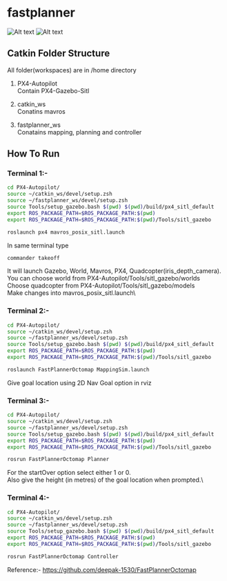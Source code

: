 # fastplanner


![Alt text](https://github.com/deepak-1530/FastPlannerOctomap/blob/main/FastPlanner_OctomapAvoidance.gif)
![Alt text](https://github.com/deepak-1530/FastPlannerOctomap/blob/main/GardenAvoidance.gif)

## Catkin Folder Structure
All folder(workspaces) are in /home directory
1. PX4-Autopilot\
  Contain PX4-Gazebo-Sitl
  
2. catkin_ws\
  Conatins mavros
  
3. fastplanner_ws\
  Conatains mapping, planning and controller


## How To Run

### Terminal 1:-
```bash
cd PX4-Autopilot/
source ~/catkin_ws/devel/setup.zsh
source ~/fastplanner_ws/devel/setup.zsh
source Tools/setup_gazebo.bash $(pwd) $(pwd)/build/px4_sitl_default
export ROS_PACKAGE_PATH=$ROS_PACKAGE_PATH:$(pwd)
export ROS_PACKAGE_PATH=$ROS_PACKAGE_PATH:$(pwd)/Tools/sitl_gazebo

roslaunch px4 mavros_posix_sitl.launch
```

In same terminal type
```bash
commander takeoff
```

It will launch Gazebo, World, Mavros, PX4, Quadcopter(iris_depth_camera).\
You can choose world from PX4-Autopilot/Tools/sitl_gazebo/worlds\
Choose quadcopter from PX4-Autopilot/Tools/sitl_gazebo/models\
Make changes into mavros_posix_sitl.launch\

### Terminal 2:-
```bash
cd PX4-Autopilot/
source ~/catkin_ws/devel/setup.zsh
source ~/fastplanner_ws/devel/setup.zsh
source Tools/setup_gazebo.bash $(pwd) $(pwd)/build/px4_sitl_default
export ROS_PACKAGE_PATH=$ROS_PACKAGE_PATH:$(pwd)
export ROS_PACKAGE_PATH=$ROS_PACKAGE_PATH:$(pwd)/Tools/sitl_gazebo

roslaunch FastPlannerOctomap MappingSim.launch
```
Give goal location using 2D Nav Goal option in rviz

### Terminal 3:-
```bash
cd PX4-Autopilot/
source ~/catkin_ws/devel/setup.zsh
source ~/fastplanner_ws/devel/setup.zsh
source Tools/setup_gazebo.bash $(pwd) $(pwd)/build/px4_sitl_default
export ROS_PACKAGE_PATH=$ROS_PACKAGE_PATH:$(pwd)
export ROS_PACKAGE_PATH=$ROS_PACKAGE_PATH:$(pwd)/Tools/sitl_gazebo

rosrun FastPlannerOctomap Planner
```
For the startOver option select either 1 or 0.\
Also give the height (in metres) of the goal location when prompted.\

### Terminal 4:-
```bash
cd PX4-Autopilot/
source ~/catkin_ws/devel/setup.zsh
source ~/fastplanner_ws/devel/setup.zsh
source Tools/setup_gazebo.bash $(pwd) $(pwd)/build/px4_sitl_default
export ROS_PACKAGE_PATH=$ROS_PACKAGE_PATH:$(pwd)
export ROS_PACKAGE_PATH=$ROS_PACKAGE_PATH:$(pwd)/Tools/sitl_gazebo

rosrun FastPlannerOctomap Controller
```


Reference:- https://github.com/deepak-1530/FastPlannerOctomap
